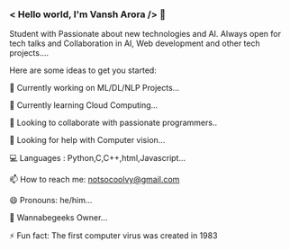 ### < Hello world, I'm Vansh Arora />  👋

Student with Passionate about new technologies and AI. Always open for tech talks and Collaboration in AI, Web development and other tech projects....

Here are some ideas to get you started:

 🔭 Currently working on ML/DL/NLP Projects...
 
🌱 Currently learning Cloud Computing...

👯 Looking to collaborate with passionate programmers..

🤔 Looking for help with Computer vision...

💻 Languages : Python,C,C++,html,Javascript...

📫 How to reach me: notsocoolvy@gmail.com

😄 Pronouns: he/him...

🔭 Wannabegeeks Owner...

⚡ Fun fact: The first computer virus was created in 1983
